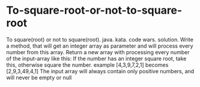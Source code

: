 # To-square-root-or-not-to-square-root
To square(root) or not to square(root). java. kata. code wars. solution. Write a method, that will get an integer array as parameter and will process every number from this array.  Return a new array with processing every number of the input-array like this:  If the number has an integer square root, take this, otherwise square the number. example [4,3,9,7,2,1] becomes [2,9,3,49,4,1] The input array will always contain only positive numbers, and will never be empty or null
